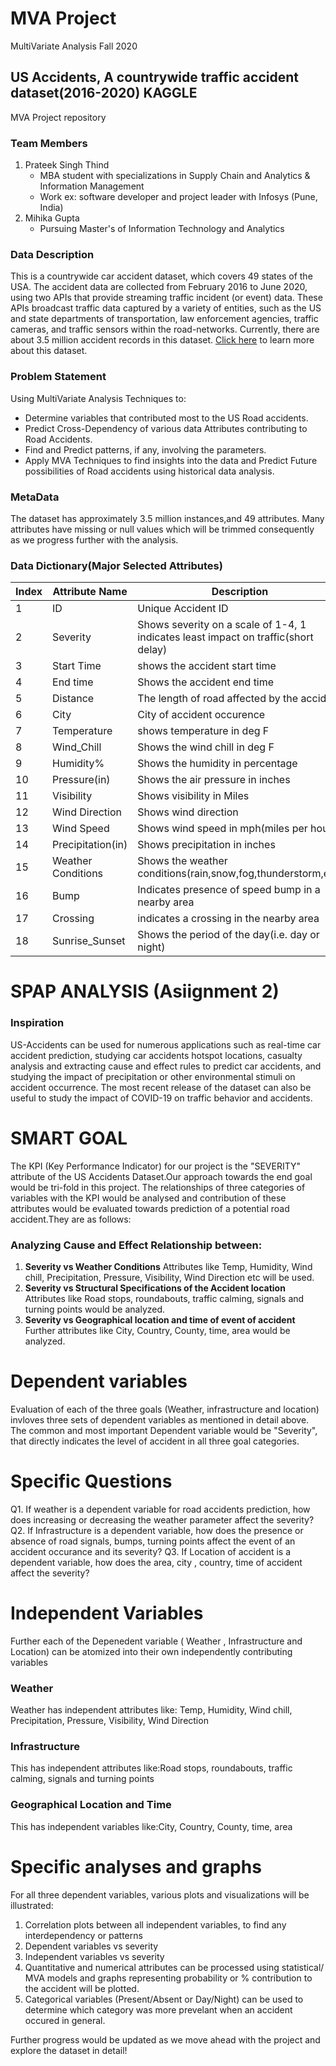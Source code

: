 # MVA Project
MultiVariate Analysis Fall 2020

## US Accidents, A countrywide traffic accident dataset(2016-2020) KAGGLE
MVA Project repository 

### Team Members
1. Prateek Singh Thind
    - MBA student with specializations in Supply Chain and Analytics & Information Management
    - Work ex: software developer and project leader with Infosys (Pune, India)
2. Mihika Gupta
    - Pursuing Master's of Information Technology and Analytics

### Data Description

This is a countrywide car accident dataset, which covers 49 states of the USA. The accident data are collected from February 2016 to June 2020, using two APIs that provide streaming traffic incident (or event) data. These APIs broadcast traffic data captured by a variety of entities, such as the US and state departments of transportation, law enforcement agencies, traffic cameras, and traffic sensors within the road-networks. Currently, there are about 3.5 million accident records in this dataset. [Click here](https://www.kaggle.com/sobhanmoosavi/us-accidents) to learn more about this dataset. 

### Problem Statement
Using MultiVariate Analysis Techniques to:
* Determine variables that contributed most to the US Road accidents.
* Predict Cross-Dependency of various data Attributes contributing to Road Accidents.
* Find and Predict patterns, if any, involving the parameters.
* Apply MVA Techniques to find insights into the data and Predict Future possibilities of Road accidents using historical data analysis. 

### MetaData
The dataset has approximately 3.5 million instances,and 49 attributes. Many attributes have missing or null values which will be trimmed consequently as we progress further with the analysis.

### Data Dictionary(Major Selected Attributes)

Index|Attribute Name|Description
-----|--------------|-----------
1|ID|Unique Accident ID
2|Severity|Shows severity on a scale of 1-4, 1 indicates least impact on traffic(short delay)
3|Start Time|shows the accident start time
4|End time|Shows the accident end time
5|Distance|The length of road affected by the accident
6|City|City of accident occurence
7|Temperature|shows temperature in deg F
8|Wind_Chill|Shows the wind chill in deg F
9|Humidity%|Shows the humidity in percentage 
10|Pressure(in)|Shows the air pressure in inches
11|Visibility|Shows visibility in Miles
12|Wind Direction|Shows wind direction
13|Wind Speed|Shows wind speed in mph(miles per hour)
14|Precipitation(in)|Shows precipitation in inches
15|Weather Conditions|Shows the weather conditions(rain,snow,fog,thunderstorm,etc)
16|Bump|Indicates presence of speed bump in a nearby area
17|Crossing|indicates a crossing in the nearby area
18|Sunrise_Sunset|Shows the period of the day(i.e. day or night)


# SPAP ANALYSIS (Asiignment 2)

### Inspiration
US-Accidents can be used for numerous applications such as real-time car accident prediction, studying car accidents hotspot locations, casualty analysis and extracting cause and effect rules to predict car accidents, and studying the impact of precipitation or other environmental stimuli on accident occurrence. The most recent release of the dataset can also be useful to study the impact of COVID-19 on traffic behavior and accidents.



# SMART GOAL
The KPI (Key Performance Indicator) for our project is the "SEVERITY" attribute of the US Accidents Dataset.Our approach towards the end goal would be tri-fold in this project.
The relationships of three categories of variables with the KPI would be analysed and contribution of these attributes would be evaluated towards prediction of a potential road accident.They are as follows:
### Analyzing Cause and Effect Relationship between:

1. **Severity vs Weather Conditions**
Attributes like Temp, Humidity, Wind chill, Precipitation, Pressure, Visibility, Wind Direction etc will be used.
2. **Severity vs Structural Specifications of the Accident location**
Attributes like Road stops, roundabouts, traffic calming, signals and turning points would be analyzed.
3. **Severity vs Geographical location and time of event of accident**
Further attributes like City, Country, County, time, area would be analyzed.

# Dependent variables
Evaluation of each of the three goals (Weather, infrastructure and location) invloves three sets of dependent variables as mentioned in detail above.
The common and most important Dependent variable would be "Severity", that directly indicates the level of accident in all three goal categories.

# Specific Questions
Q1. If weather is a dependent variable for road accidents prediction, how does increasing or decreasing the weather parameter affect the severity?
Q2. If Infrastructure is a dependent variable, how does the presence or absence of road signals, bumps, turning points affect the event of an accident occurance and its severity?
Q3. If Location of accident is a dependent variable, how does the area, city , country, time of accident affect the severity?

# Independent Variables
Further each of the Depenedent variable ( Weather , Infrastructure and Location) can be atomized into their own independently contributing variables
### Weather 
Weather has independent attributes like: Temp, Humidity, Wind chill, Precipitation, Pressure, Visibility, Wind Direction
### Infrastructure
This has independent attributes like:Road stops, roundabouts, traffic calming, signals and turning points
### Geographical Location and Time
This has independent variables like:City, Country, County, time, area

# Specific analyses and graphs
For all three dependent variables, various plots and visualizations will be illustrated:
1. Correlation plots between all independent variables, to find any interdependency or patterns
2. Dependent variables vs severity
3. Independent variables vs severity
4. Quantitative and numerical attributes can be processed using statistical/ MVA models and graphs representing probability or % contribution to the accident will be plotted.
5. Categorical variables (Present/Absent or Day/Night) can be used to determine which category was more prevelant when an accident occured in general.


Further progress would be updated as we move ahead with the project and explore the dataset in detail!
